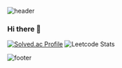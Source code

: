 ![header](https://capsule-render.vercel.app/api?type=waving&color=gradient&height=200&section=header&text=Welcome!&fontSize=90)


### Hi there 👋
[![Solved.ac Profile](http://mazassumnida.wtf/api/v2/generate_badge?boj=westtrain)](https://solved.ac/westtrain/)
![Leetcode Stats](https://leetcard.jacoblin.cool/westtrain)
<!--
**westtrain/westtrain** is a ✨ _special_ ✨ repository because its `README.md` (this file) appears on your GitHub profile.

Here are some ideas to get you started:

- 🔭 I’m currently working on ...
- 🌱 I’m currently learning ...
- 👯 I’m looking to collaborate on ...
- 🤔 I’m looking for help with ...
- 💬 Ask me about ...
- 📫 How to reach me: ...
- 😄 Pronouns: ...
- ⚡ Fun fact: ...
-->

![footer](https://capsule-render.vercel.app/api?type=waving&color=gradient&height=100&section=footer&text=&fontSize=90)
